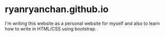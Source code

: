# ryanryanchan.github.io
I'm writing this website as a personal website for myself and also to learn how to write in HTML/CSS using bootstrap.
